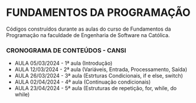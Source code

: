 # FUNDAMENTOS DA PROGRAMAÇÃO
Códigos construídos durante as aulas do curso de Fundamentos da Programação na faculdade de Engenharia de Software na Católica.

### CRONOGRAMA DE CONTEÚDOS - CANSI
<div>
  <ul>
    <li>AULA 05/03/2024 - 1ª aula (Introdução)</li>
    <li>AULA 12/03/2024 - 2ª aula (Variáveis, Entrada, Processamento, Saída)</li>
    <li>AULA 26/03/2024 - 3ª aula (Estrturas Condicionais, if e else, switch)</li>
    <li>AULA 02/04/2024 - 4ª aula (Continuação condicionais)</li>
    <li>AULA 23/04/2024 - 5ª aula (Estruturas de repetição, for, while, do while)</li>
  </ul>
</div>
